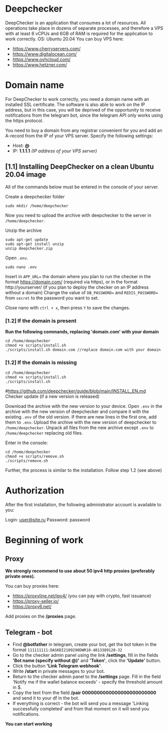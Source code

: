 # Deepchecker

DeepChecker is an application that consumes a lot of resources. All operations take place in dozens of separate processes, and therefore a VPS with at least 6 vCPUs and 6GB of RAM is required for the application to work correctly. OS: Ubuntu 20.04
You can buy VPS here:

- https://www.cherryservers.com/
- https://www.digitalocean.com/
- https://www.ovhcloud.com/
- https://www.hetzner.com/

# Domain name

For DeepChecker to work correctly, you need a domain name with an installed SSL certificate. The software is also able to work on the IP address, but in this case, you will be deprived of the opportunity to receive notifications from the telegram bot, since the telegram API only works using the https protocol.

You need to buy a domain from any registrar convenient for you and add an A-record from the IP of your VPS server. Specify the following settings:

- Host: **@**
- IP: **1.1.1.1** _(IP address of your VPS server)_

## [1.1] Installing DeepChecker on a clean Ubuntu 20.04 image

All of the commands below must be entered in the console of your server.

Create a deepchecker folder
```
sudo mkdir /home/deepchecker
```
Now you need to upload the archive with deepchecker to the server in `/home/deepchecker`.

Unzip the archive
```
sudo apt-get update
sudo apt-get install unzip
unzip deepchecker.zip
```

Open `.env`.
```
sudo nano .env
```

Insert in `APP_URL=` the domain where you plan to run the checker in the format https://domain.com/ (required via https), or in the format http://yourserver/ (if you plan to deploy the checker on an IP address without a domain)
Change the value of `DB_PASSWORD=` and `REDIS_PASSWORD=` from `secret` to the password you want to set.

Close nano with `ctrl + x`, then press `Y` to save the changes.

### [1.2] If the domain is present
**Run the following commands, replacing 'domain.com' with your domain**

```
cd /home/deepchecker
chmod +x scripts/install.sh
./scripts/install.sh domain.com //replace domain.com with your domain
```

### [1.2] If the domain is missing

```
cd /home/deepchecker
chmod +x scripts/install.sh
./scripts/install.sh
```

#https://github.com/deepchecker/guide/blob/main/INSTALL_EN.md Checker update (if a new version is released)

Download the archive with the new version to your device.
Open `.env` in the archive with the new version of deepchecker and compare it with the existing `.env` of the old version. If there are new lines in the first one, add them to `.env`.
Upload the archive with the new version of deepchecker to `/home/deepchecker`.
Unpack all files from the new archive except `.env` to `/home/deepchecker` replacing old files.

Enter in the console:
```
cd /home/deepchecker
chmod +x scripts/remove.sh
./scripts/remove.sh
```

Further, the process is similar to the installation.
Follow step 1.2 (see above)

# Authorization

After the first installation, the following administrator account is available to you:

Login: user@site.ru
Password: password

# Beginning of work

## Proxy
**We strongly recommend to use about 50 ipv4 http proxies (preferably private ones).**

You can buy proxies here:
- https://proxyline.net/ipv4/ (you can pay with crypto, fast issuance)
- https://proxy-seller.io/
- https://proxy6.net/

Add proxies on the **/proxies** page.

## Telegram - bot
- Find **@botfather** in telegram, create your bot, get the bot token in the format `111111111:DASKDI2109290DWR10-4013389120-32`
- Go to the checker admin panel using the link **/settings**, fill in the fields **'Bot name (specify without @)'** and **'Token'**, click the **'Update'** button.
- Click the button **'Link Telegram webhook'**.
- Write **/start** in private messages to your bot.
- Return to the checker admin panel to the **/settings** page. Fill in the field 'Notify me if the wallet balance exceeds' - specify the threshold amount in $.
- Copy the text from the field **/pair 0000000000000000000000000** and send it to your df in the bot.
- If everything is correct - the bot will send you a message 'Linking successfully completed' and from that moment on it will send you notifications.

**You can start working**
